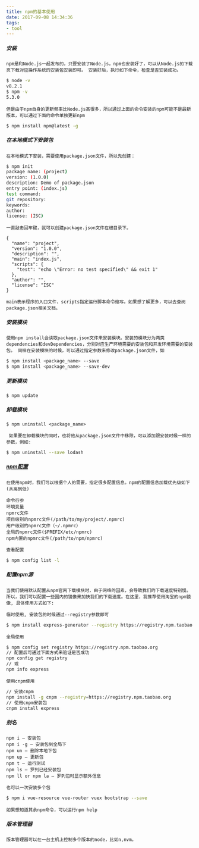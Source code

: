 ```yaml
---
title: npm的基本使用
date: 2017-09-08 14:34:36
tags:
- tool
---
```

##### 安装

`npm是和Node.js一起发布的，只要安装了Node.js，npm也安装好了，可以从Node.js的下载页下载对应操作系统的安装包安装即可。 安装好后，执行如下命令，检查是否安装成功。`

<!--more-->

```bash
$ node -v
v8.2.1
$ npm -v
5.3.0
```
`
但是由于npm自身的更新频率比Node.js高很多，所以通过上面的命令安装的npm可能不是最新版本，可以通过下面的命令单独更新npm
`

```bash
$ npm install npm@latest -g
```

##### 在本地模式下安装包

`在本地模式下安装，需要使用package.json文件，所以先创建：`

```bash
$ npm init
package name: (project)
version: (1.0.0)
description: Demo of package.json
entry point: (index.js)
test command:
git repository:
keywords:
author:
license: (ISC)
```

`一直敲击回车键，就可以创建package.json文件在根目录下。`
```
{
  "name": "project",
  "version": "1.0.0",
  "description": "",
  "main": "index.js",
  "scripts": {
    "test": "echo \"Error: no test specified\" && exit 1"
  },
  "author": "",
  "license": "ISC"
}
```
`main表示程序的入口文件，scripts指定运行脚本命令缩写。如果想了解更多，可以去查阅package.json相关文档。`

##### 安装模块

`
使用npm install会读取package.json文件来安装模块。安装的模块分为两类
dependencies和devDependencies，分别对应生产环境需要的安装包和开发环境需要的安装包。
同样在安装模块的时候，可以通过指定参数来修改package.json文件，如
`
```bash
$ npm install <package_name> --save
$ npm install <package_name> --save-dev
```
##### 更新模块
```
$ npm update
```
##### 卸载模块
```
$ npm uninstall <package_name>
```
`
如果要在卸载模块的同时，也将他从package.json文件中移除，可以添加跟安装时候一样的参数，例如:`
```bash
$ npm uninstall --save lodash
```
##### [npm配置](https://docs.npmjs.com/misc/config)
```
在使用npm时，我们可以根据个人的需要，指定很多配置信息。npm的配置信息加载优先级如下(从高到低)
```

    命令行参
    环境变量
    npmrc文件
    项目级别的npmrc文件(/path/to/my/project/.npmrc)
    用户级别的npmrc文件（~/.npmrc）
    全局的npmrc文件($PREFIX/etc/npmrc)
    npm内置的npmrc文件(/path/to/npm/npmrc)
`查看配置`
```bash
$ npm config list -l
```
##### 配置npm源
```
当我们使用默认配置从npm官网下载模块时，由于网络的因素，会导致我们的下载速度特别慢。所以，我们可以配置一些国内的镜像来加快我们的下载速度。在这里，我推荐使用淘宝的npm镜像, 具体使用方式如下:
```

`临时使用, 安装包的时候通过--registry参数即可`
```bash
$ npm install express-generator --registry https://registry.npm.taobao.org
```
`全局使用`
```bash
$ npm config set registry https://registry.npm.taobao.org
// 配置后可通过下面方式来验证是否成功
npm config get registry
// 或
npm info express
```
`使用cnpm使用`

```bash
// 安装cnpm
npm install -g cnpm --registry=https://registry.npm.taobao.org
// 使用cnpm安装包
cnpm install express
```
##### 别名
```
npm i – 安装包
npm i -g – 安装包到全局下
npm un – 删除本地下包
npm up – 更新包
npm t – 运行测试
npm ls – 罗列已经安装包
npm ll or npm la – 罗列包时显示额外信息
```
`也可以一次安装多个包`
```bash
$ npm i vue-resource vue-router vuex bootstrap --save
```
`
如果想知道其余npm命令，可以运行npm help
`
##### 版本管理器

`
版本管理器可以在一台主机上控制多个版本的node，比如n,nvm。
`